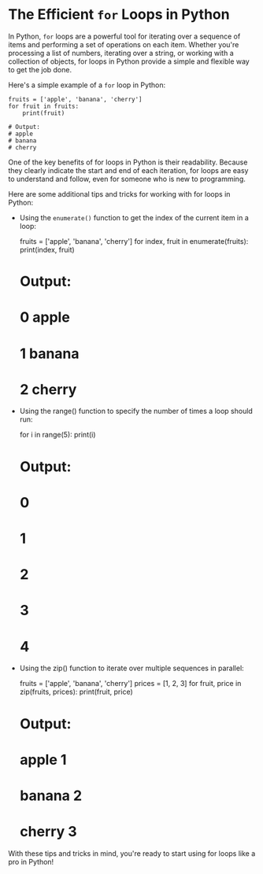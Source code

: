 # The Efficient `for` Loops in Python


In Python, `for` loops are a powerful tool for iterating over a sequence of items and performing a set of operations on each item. Whether you're processing a list of numbers, iterating over a string, or working with a collection of objects, for loops in Python provide a simple and flexible way to get the job done.


Here's a simple example of a `for` loop in Python:

    fruits = ['apple', 'banana', 'cherry']
    for fruit in fruits:
        print(fruit)

    # Output:
    # apple
    # banana
    # cherry


One of the key benefits of for loops in Python is their readability. Because they clearly indicate the start and end of each iteration, for loops are easy to understand and follow, even for someone who is new to programming.


Here are some additional tips and tricks for working with for loops in Python:


- Using the `enumerate()` function to get the index of the current item in a loop:

    fruits = ['apple', 'banana', 'cherry']
    for index, fruit in enumerate(fruits):
        print(index, fruit)

    # Output:
    # 0 apple
    # 1 banana
    # 2 cherry
- Using the range() function to specify the number of times a loop should run:

    for i in range(5):
        print(i)

    # Output:
    # 0
    # 1
    # 2
    # 3
    # 4

- Using the zip() function to iterate over multiple sequences in parallel:

    fruits = ['apple', 'banana', 'cherry']
    prices = [1, 2, 3]
    for fruit, price in zip(fruits, prices):
        print(fruit, price)

    # Output:
    # apple 1
    # banana 2
    # cherry 3


With these tips and tricks in mind, you're ready to start using for loops like a pro in Python!
